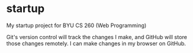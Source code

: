 # startup
My startup project for BYU CS 260 (Web Programming)

Git's version control will track the changes I make, and GitHub will store those changes remotely.
I can make changes in my browser on GitHub.
